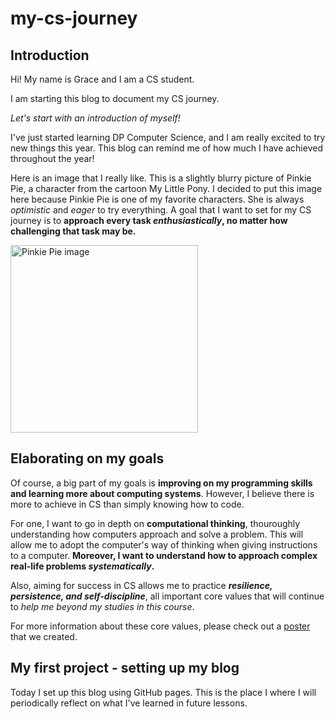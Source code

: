 # my-cs-journey
## Introduction
Hi! My name is Grace and I am a CS student. 

I am starting this blog to document my CS journey. 

*Let's start with an introduction of myself!*

I've just started learning DP Computer Science, and I am really excited to try new things this year. This blog can remind me of how much I have achieved throughout the year! 

Here is an image that I really like. This is a slightly blurry picture of Pinkie Pie, a character from the cartoon My Little Pony. I decided to put this image here because Pinkie Pie is one of my favorite characters. She is always *optimistic* and *eager* to try everything. A goal that I want to set for my CS journey is to **approach every task _enthusiastically_, no matter how challenging that task may be.**

<img width="300" alt="Pinkie Pie image" src="https://github.com/user-attachments/assets/eec73bb8-3e48-4317-ac79-e19addb37a1b">

## Elaborating on my goals

Of course, a big part of my goals is **improving on my programming skills and learning more about computing systems**. However, I believe there is more to achieve in CS than simply knowing how to code. 

For one, I want to go in depth on **computational thinking**, thouroughly understanding how computers approach and solve a problem. This will allow me to adopt the computer's way of thinking when giving instructions to a computer. **Moreover, I want to understand how to approach complex real-life problems _systematically_.**

Also, aiming for success in CS allows me to practice **_resilience, persistence, and self-discipline_**, all important core values that will continue to *help me beyond my studies in this course*. 

For more information about these core values, please check out a [poster](https://keystoneacademy-my.sharepoint.com/:b:/g/personal/huici_yu_student_keystoneacademy_cn/EVlkeYgzTOJLpiRdlpCrfx8BMNq98o2C4sxRRWpmhILenw?e=kRtp7m) that we created. 

## My first project - setting up my blog

Today I set up this blog using GitHub pages. This is the place I where I will periodically reflect on what I've learned in future lessons. 
